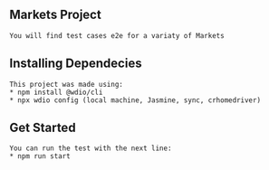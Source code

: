 ## Markets Project
    You will find test cases e2e for a variaty of Markets
## Installing Dependecies
    This project was made using:
    * npm install @wdio/cli
    * npx wdio config (local machine, Jasmine, sync, crhomedriver)

## Get Started
    You can run the test with the next line:
    * npm run start
